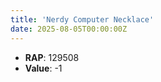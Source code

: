 ```yaml
---
title: 'Nerdy Computer Necklace'
date: 2025-08-05T00:00:00Z
---
```

- **RAP**: 129508
- **Value**: -1
